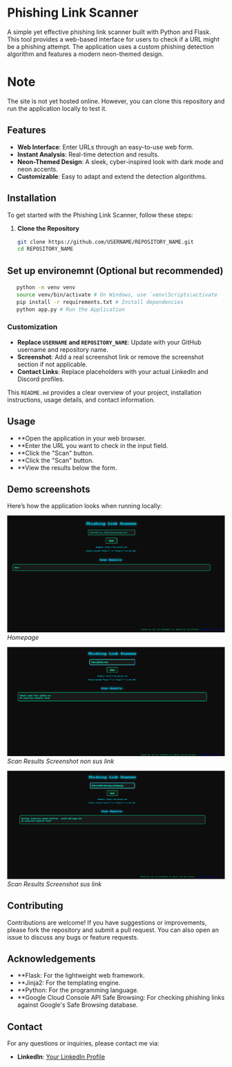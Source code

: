  # Phishing Link Scanner

A simple yet effective phishing link scanner built with Python and Flask. This tool provides a web-based interface for users to check if a URL might be a phishing attempt. The application uses a custom phishing detection algorithm and features a modern neon-themed design.

# Note

The site is not yet hosted online. However, you can clone this repository and run the application locally to test it.

## Features

- **Web Interface**: Enter URLs through an easy-to-use web form.
- **Instant Analysis**: Real-time detection and results.
- **Neon-Themed Design**: A sleek, cyber-inspired look with dark mode and neon accents.
- **Customizable**: Easy to adapt and extend the detection algorithms.


## Installation

To get started with the Phishing Link Scanner, follow these steps:

1. **Clone the Repository**

   ```bash
   git clone https://github.com/USERNAME/REPOSITORY_NAME.git
   cd REPOSITORY_NAME
   ```
## Set up environemnt (Optional but recommended)

   ```bash
      python -m venv venv
      source venv/bin/activate # On Windows, use `venv\Scripts\activate
      pip install -r requirements.txt # Install dependencies
      python app.py # Run the Application
```


### Customization
- **Replace `USERNAME` and `REPOSITORY_NAME`**: Update with your GitHub username and repository name.
- **Screenshot**: Add a real screenshot link or remove the screenshot section if not applicable.
- **Contact Links**: Replace placeholders with your actual LinkedIn and Discord profiles.

This `README.md` provides a clear overview of your project, installation instructions, usage details, and contact information.

## Usage

- **Open the application in your web browser.
- **Enter the URL you want to check in the input field.
- **Click the "Scan" button.
- **Click the "Scan" button.
- **View the results below the form.

## Demo screenshots

Here’s how the application looks when running locally:

![Homepage Screenshot](images/Homepage.png)
*Homepage*


![Scan Results Screenshot](images/non_sus_link.png)
*Scan Results Screenshot non sus link*


![Scan Results Screenshot](images/sus_link.png)
*Scan Results Screenshot sus link*

## Contributing

Contributions are welcome! If you have suggestions or improvements, please fork the repository and submit a pull request. You can also open an issue to discuss any bugs or feature requests.

## Acknowledgements

- **Flask: For the lightweight web framework.
- **Jinja2: For the templating engine.
- **Python: For the programming language.
- **Google Cloud Console API Safe Browsing: For checking phishing links against Google's Safe Browsing database.

## Contact

For any questions or inquiries, please contact me via:

- **LinkedIn**: [Your LinkedIn Profile](https://www.linkedin.com/in/muhammedpatel007/)

